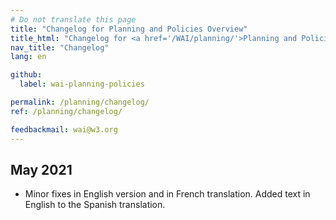 ```yaml
---
# Do not translate this page
title: "Changelog for Planning and Policies Overview"
title_html: "Changelog for <a href='/WAI/planning/'>Planning and Policies Overview</a>"
nav_title: "Changelog"
lang: en

github:
  label: wai-planning-policies

permalink: /planning/changelog/
ref: /planning/changelog/

feedbackmail: wai@w3.org
---
```


## May 2021

* Minor fixes in English version and in French translation. Added text in English to the Spanish translation.

